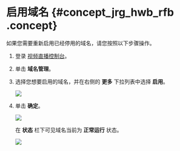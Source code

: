 # 启用域名 {#concept_jrg_hwb_rfb .concept}

如果您需要重新启用已经停用的域名，请您按照以下步骤操作。

1.  登录 [视频直播控制台](https://live.console.aliyun.com/?spm=a2c4g.11186623.2.19.51f61d92dE4irz#/live/domains)。
2.  单击 **域名管理**。
3.  选择您想要启用的域名，并在右侧的 **更多** 下拉列表中选择 **启用**。

    ![](http://static-aliyun-doc.oss-cn-hangzhou.aliyuncs.com/assets/img/41658/154501256921644_zh-CN.png)

4.  单击 **确定**。

    ![](http://static-aliyun-doc.oss-cn-hangzhou.aliyuncs.com/assets/img/41658/154501256921645_zh-CN.png)

    在 **状态** 栏下可见域名当前为 **正常运行** 状态。

    ![](http://static-aliyun-doc.oss-cn-hangzhou.aliyuncs.com/assets/img/41658/154501256921646_zh-CN.png)


